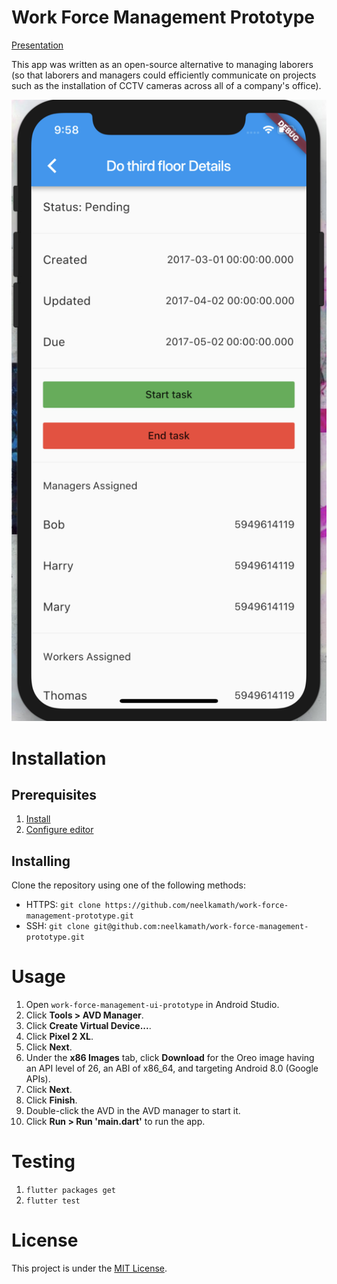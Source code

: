 # Work Force Management Prototype

[Presentation](presentation.key)

This app was written as an open-source alternative to managing laborers (so that laborers and managers could efficiently communicate on projects such as the installation of CCTV cameras across all of a company's office).

![Screenshot](screenshot.png)

# Installation

## Prerequisites

1. [Install](https://flutter.io/get-started/install/)
1. [Configure editor](https://flutter.io/get-started/editor/#androidstudio)

## Installing

Clone the repository using one of the following methods:
- HTTPS: `git clone https://github.com/neelkamath/work-force-management-prototype.git`
- SSH: `git clone git@github.com:neelkamath/work-force-management-prototype.git`

# Usage

1. Open `work-force-management-ui-prototype` in Android Studio.
1. Click **Tools > AVD Manager**.
1. Click **Create Virtual Device...**.
1. Click **Pixel 2 XL**.
1. Click **Next**.
1. Under the **x86 Images** tab, click **Download** for the Oreo image having an API level of 26, an ABI of x86_64, and targeting Android 8.0 (Google APIs).
1. Click **Next**.
1. Click **Finish**.
1. Double-click the AVD in the AVD manager to start it.
1. Click **Run > Run 'main.dart'** to run the app.

# Testing

1. `flutter packages get`
1. `flutter test`

# License

This project is under the [MIT License](LICENSE).
